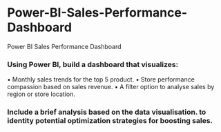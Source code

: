 # Power-BI-Sales-Performance-Dashboard
Power BI Sales Performance Dashboard

### Using Power BI, build a dashboard that visualizes:
•	Monthly sales trends for the top 5 product.
•	Store performance compassion based on sales revenue.
•	A filter option to analyse sales by region or store location.
### Include a brief analysis based on the data visualisation. to identity potential optimization strategies for boosting sales.
